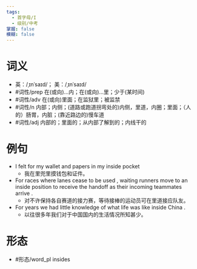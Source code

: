 ```yaml
---
tags:
  - 首字母/I
  - 级别/中考
掌握: false
模糊: false
---
```

# 词义
- 英：/ˌɪnˈsaɪd/； 美：/ˌɪnˈsaɪd/
- #词性/prep  在(或向)…内；在(或向)…里；少于(某时间)
- #词性/adv  在(或向)里面；在监狱里；被监禁
- #词性/n  内部；内侧；(道路或跑道拐弯处的)内侧，里道，内圈；里面；（人的）肠胃，内脏；(靠近路边的)慢车道
- #词性/adj  内部的；里面的；从内部了解到的；内线干的
# 例句
- I felt for my wallet and papers in my inside pocket
	- 我在里兜里摸钱包和证件。
- For races where lanes cease to be used , waiting runners move to an inside position to receive the handoff as their incoming teammates arrive .
	- 对不许保持各自赛道的接力赛，等待接棒的运动员可在里道接应队友。
- For years we had little knowledge of what life was like inside China .
	- 以往很多年我们对于中国国内的生活情况所知甚少。
# 形态
- #形态/word_pl insides
